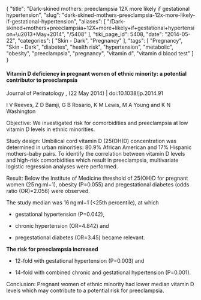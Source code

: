 {
    "title": "Dark-skined mothers: preeclampsia 12X more likely if gestational hypertension",
    "slug": "dark-skined-mothers-preeclampsia-12x-more-likely-if-gestational-hypertension",
    "aliases": [
        "/Dark-skined+mothers+preeclampsia+12X+more+likely+if+gestational+hypertension+\u2013+May+2014",
        "/5408"
    ],
    "tiki_page_id": 5408,
    "date": "2014-05-22",
    "categories": [
        "Skin - Dark",
        "Pregnancy"
    ],
    "tags": [
        "Pregnancy",
        "Skin - Dark",
        "diabetes",
        "health risk",
        "hypertension",
        "metabolic",
        "obesity",
        "preeclampsia",
        "pregnancy",
        "vitamin d",
        "vitamin d blood test"
    ]
}


#### Vitamin D deficiency in pregnant women of ethnic minority: a potential contributor to preeclampsia

Journal of Perinatology , (22 May 2014) | doi:10.1038/jp.2014.91

I V Reeves, Z D Bamji, G B Rosario, K M Lewis, M A Young and K N Washington

Objective: We investigated risk for comorbidities and preeclampsia at low vitamin D levels in ethnic minorities.

Study design: Umbilical cord vitamin D (25(OH)D) concentration was determined in urban minorities: 80.9% African American and 17% Hispanic mothers-baby pairs. To identify the correlation between vitamin D levels and high-risk comorbidities which result in preeclampsia, multivariate logistic regression analyses were performed.

Result: Below the Institute of Medicine threshold of 25(OH)D for pregnant women (25 ng ml−1), obesity (P=0.055) and pregestational diabetes (odds ratio (OR)=2.056) were observed. 

The study median was 16 ng ml−1 (<25th percentile), at which 

* gestational hypertension (P=0.042), 

* chronic hypertension (OR=4.842) and 

* pregestational diabetes (OR=3.45) became relevant. 

 **The risk for preeclampsia increased** 

* 12-fold with gestational hypertension (P=0.003) and 

* 14-fold with combined chronic and gestational hypertension (P=0.001).

Conclusion: Pregnant women of ethnic minority had lower median vitamin D levels which may contribute to a potential risk for preeclampsia.
